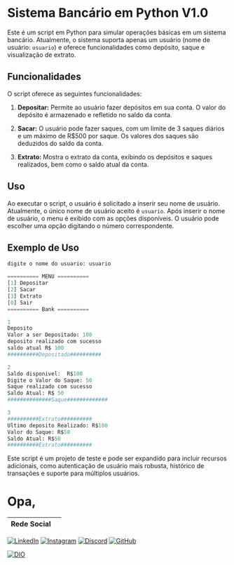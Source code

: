 
# Sistema Bancário em Python V1.0

Este é um script em Python para simular operações básicas em um sistema bancário. Atualmente, o sistema suporta apenas um usuário (nome de usuário: `usuario`) e oferece funcionalidades como depósito, saque e visualização de extrato.

## Funcionalidades

O script oferece as seguintes funcionalidades:

1. **Depositar:** Permite ao usuário fazer depósitos em sua conta. O valor do depósito é armazenado e refletido no saldo da conta.

2. **Sacar:** O usuário pode fazer saques, com um limite de 3 saques diários e um máximo de R$500 por saque. Os valores dos saques são deduzidos do saldo da conta.

3. **Extrato:** Mostra o extrato da conta, exibindo os depósitos e saques realizados, bem como o saldo atual da conta.

## Uso

Ao executar o script, o usuário é solicitado a inserir seu nome de usuário. Atualmente, o único nome de usuário aceito é `usuario`. Após inserir o nome de usuário, o menu é exibido com as opções disponíveis. O usuário pode escolher uma opção digitando o número correspondente.

## Exemplo de Uso

```python
digite o nome do usuario: usuario

========== MENU ==========
[1] Depositar
[2] Sacar
[3] Extrato
[0] Sair
========== Bank ==========

1
Deposito
Valor a ser Depositado: 100
deposito realizado com sucesso
saldo atual R$ 100
##########Depositado##########

2
Saldo disponivel:  R$100
Digite o Valor do Saque: 50
Saque realizado com sucesso
Saldo Atual: R$ 50
##############Saque#############

3
##########Extrato##########
Ultimo deposito Realizado: R$100
Valor do Saque: R$50
Saldo Atual: R$50
##########Extrato##########
```
Este script é um projeto de teste e pode ser expandido para incluir recursos adicionais, como autenticação de usuário mais robusta, histórico de transações e suporte para múltiplos usuários.

# Opa, 
| Rede Social |                                            |
|-------------|-----------------------------|

[![LinkedIn](https://img.shields.io/badge/LinkedIn-0077B5?style=for-the-badge&logo=linkedin&logoColor=white)](https://www.linkedin.com/in/pablo-carvalho-93927a220/)
[![Instagram](https://img.shields.io/badge/Instagram-%23E4405F?style=for-the-badge&logo=instagram&logoColor=fff)](https://www.instagram.com/pablo_ddh/) [![Discord](https://img.shields.io/badge/Discord-7289DA?style=for-the-badge&logo=discord&logoColor=fff)](https://discord.com/channels/1235957312477466717/1235957313076985858)
[![GitHub](https://img.shields.io/badge/GitHub-%23181717?style=for-the-badge&logo=github&logoColor=white)](https://github.com/pakilhas)

[![DIO](https://img.shields.io/badge/D%20I%20O-%23FFF100?style=for-the-badge&logo=digitalocean&logoColor=black)](https://web.dio.me/users/pakilhas?tab=achievements)



